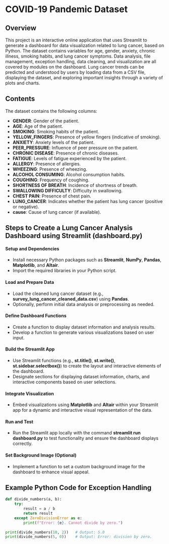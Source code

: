 # COVID-19 Pandemic Dataset

## Overview
This project is an interactive online application that uses Streamlit to generate a dashboard for data visualization related to lung cancer, based on Python. The dataset contains variables for age, gender, anxiety, chronic illness, smoking habits, and lung cancer symptoms. Data analysis, file management, exception handling, data cleaning, and visualization are all covered by modules on the dashboard. Lung cancer trends can be predicted and understood by users by loading data from a CSV file, displaying the dataset, and exploring important insights through a variety of plots and charts.

## Contents
The dataset contains the following columns:
- **GENDER**: Gender of the patient.
- **AGE**: Age of the patient.
- **SMOKING**: Smoking habits of the patient.
- **YELLOW_FINGERS**: Presence of yellow fingers (indicative of smoking).
- **ANXIETY**: Anxiety levels of the patient.
- **PEER_PRESSURE**: Influence of peer pressure on the patient.
- **CHRONIC DISEASE**: Presence of chronic diseases.
- **FATIGUE**: Levels of fatigue experienced by the patient.
- **ALLERGY**: Presence of allergies.
- **WHEEZING**: Presence of wheezing.
- **ALCOHOL CONSUMING**: Alcohol consumption habits.
- **COUGHING**: Frequency of coughing.
- **SHORTNESS OF BREATH**: Incidence of shortness of breath.
- **SWALLOWING DIFFICULTY**: Difficulty in swallowing.
- **CHEST PAIN**: Presence of chest pain.
- **LUNG_CANCER**: Indicates whether the patient has lung cancer (positive or negative).
- **cause**: Cause of lung cancer (if available).


## Steps to Create a Lung Cancer Analysis Dashboard using Streamlit (dashboard.py)

#### **Setup and Dependencies**
- Install necessary Python packages such as **Streamlit**, **NumPy**, **Pandas**, **Matplotlib**, and **Altair**.
- Import the required libraries in your Python script.

#### **Load and Prepare Data**
- Load the cleaned lung cancer dataset (e.g., **survey_lung_cancer_cleaned_data.csv**) using **Pandas**.
- Optionally, perform initial data analysis or preprocessing as needed.

#### **Define Dashboard Functions**
- Create a function to display dataset information and analysis results.
- Develop a function to generate various visualizations based on user input.

#### Build the Streamlit App
- Use Streamlit functions (e.g., **st.title()**, **st.write()**, **st.sidebar.selectbox()**) to create the layout and interactive elements of the dashboard.
- Designate sections for displaying dataset information, charts, and interactive components based on user selections.

#### Integrate Visualization
- Embed visualizations using **Matplotlib** and **Altair** within your Streamlit app for a dynamic and interactive visual representation of the data.

#### Run and Test
- Run the Streamlit app locally with the command **streamlit run dashboard.py** to test functionality and ensure the dashboard displays correctly.

#### Set Background Image (Optional)
- Implement a function to set a custom background image for the dashboard to enhance visual appeal.


## Example Python Code for Exception Handling
```python
def divide_numbers(a, b):
    try:
        result = a / b
        return result
    except ZeroDivisionError as e:
        print(f"Error: {e}. Cannot divide by zero.")
        
print(divide_numbers(10, 2))   # Output: 5.0
print(divide_numbers(5, 0))    # Output: Error: division by zero.
